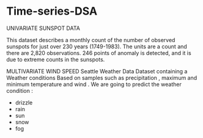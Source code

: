 # Time-series-DSA

UNIVARIATE SUNSPOT DATA

This dataset describes a monthly count of the number of observed sunspots for just over 230 years (1749-1983).
The units are a count and there are 2,820 observations. 
246 points of anomaly is detected, and it is due to extreme counts in the sunspots.



MULTIVARIATE WIND SPEED
Seattle Weather Data
Dataset containing a Weather conditions Based on samples such as precipitation , maximum and minimum temperature and wind .
We are going to predict the weather condition :
* drizzle
* rain
* sun
* snow
* fog
